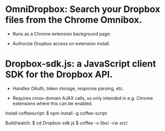 # OmniDropbox: Search your Dropbox files from the Chrome Omnibox.

- Runs as a Chrome extension background page.

- Authorize Dropbox access on extension install.


# Dropbox-sdk.js: a JavaScript client SDK for the Dropbox API.

- Handles OAuth, token storage, response parsing, etc.

- Requires cross-domain AJAX calls, so only intended in e.g. Chrome extensions
where this can be enabled.

Install coffeescript:
$ npm install -g coffee-script

Build/watch:
$ cd Dropbox-sdk.js
$ coffee -o libs/ -cw src/
